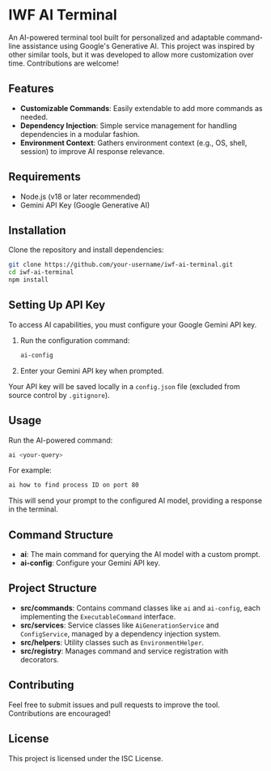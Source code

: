 # IWF AI Terminal

An AI-powered terminal tool built for personalized and adaptable command-line assistance using Google's Generative AI.
This project was inspired by other similar tools, but it was developed to allow more customization over time.
Contributions are welcome!

## Features

- **Customizable Commands**: Easily extendable to add more commands as needed.
- **Dependency Injection**: Simple service management for handling dependencies in a modular fashion.
- **Environment Context**: Gathers environment context (e.g., OS, shell, session) to improve AI response relevance.

## Requirements

- Node.js (v18 or later recommended)
- Gemini API Key (Google Generative AI)

## Installation

Clone the repository and install dependencies:

```bash
git clone https://github.com/your-username/iwf-ai-terminal.git
cd iwf-ai-terminal
npm install
```

## Setting Up API Key

To access AI capabilities, you must configure your Google Gemini API key.

1. Run the configuration command:

   ```bash
   ai-config
   ```

2. Enter your Gemini API key when prompted.

Your API key will be saved locally in a `config.json` file (excluded from source control by `.gitignore`).

## Usage

Run the AI-powered command:

```bash
ai <your-query>
```

For example:

```bash
ai how to find process ID on port 80
```

This will send your prompt to the configured AI model, providing a response in the terminal.

## Command Structure

- **ai**: The main command for querying the AI model with a custom prompt.
- **ai-config**: Configure your Gemini API key.

## Project Structure

- **src/commands**: Contains command classes like `ai` and `ai-config`, each implementing the `ExecutableCommand` interface.
- **src/services**: Service classes like `AiGenerationService` and `ConfigService`, managed by a dependency injection system.
- **src/helpers**: Utility classes such as `EnvironmentHelper`.
- **src/registry**: Manages command and service registration with decorators.

## Contributing

Feel free to submit issues and pull requests to improve the tool. Contributions are encouraged!

## License

This project is licensed under the ISC License.

